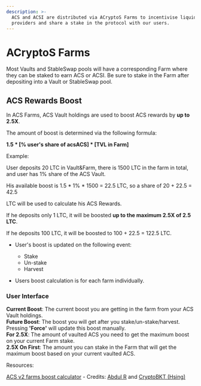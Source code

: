 ```yaml
---
description: >-
  ACS and ACSI are distributed via ACryptoS Farms to incentivise liquidity
  providers and share a stake in the protocol with our users.
---
```


# ACryptoS Farms

Most Vaults and StableSwap pools will have a corresponding Farm where they can be staked to earn ACS or ACSI. 
Be sure to stake in the Farm after depositing into a Vault or StableSwap pool.

## ACS Rewards Boost

In ACS Farms, ACS Vault holdings are used to boost ACS rewards by **up to 2.5X**. 

The amount of boost is determined via the following formula:

**1.5 \* \[% user's share of acsACS\] \* \[TVL in Farm\]**

Example: 

User deposits 20 LTC in Vault&Farm, there is 1500 LTC in the farm in total, and user has 1% share of the ACS Vault. 

His available boost is 1.5 \* 1% \* 1500 = 22.5 LTC, so a share of 20 + 22.5 = 42.5 

LTC will be used to calculate his ACS Rewards. 

If he deposits only 1 LTC, it will be boosted **up to the maximum 2.5X of 2.5 LTC**. 

If he deposits 100 LTC, it will be boosted to 100 + 22.5 = 122.5 LTC.

* User's boost is updated on the following event:
   * Stake
   * Un-stake
   * Harvest
   
* Users boost calculation is for each farm individually.

### **User Interface**

**Current Boost**: The current boost you are getting in the farm from your ACS Vault holdings.  
**Future Boost**: The boost you will get after you stake/un-stake/harvest. 
Pressing **'Force'** will update this boost manually.  
**For 2.5X**: The amount of vaulted ACS you need to get the maximum boost on your current Farm stake.  
**2.5X On First**: The amount you can stake in the Farm that will get the maximum boost based on your current vaulted ACS.

Resources:

[ACS v2 farms boost calculator](https://docs.acryptos.com/community) - Credits: [Abdul R](https://t.me/abdul0793) and [CryptoBKT (Hsing)](https://t.me/cryptoBKT)

